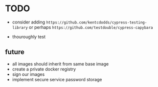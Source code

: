 # TODO

* consider adding 
  `https://github.com/kentcdodds/cypress-testing-library`
  or perhaps
  `https://github.com/testdouble/cypress-capybara`
  
* thouroughly test

## future

* all images should inherit from same base image
* create a private docker registry
* sign our images
* implement secure service password storage
